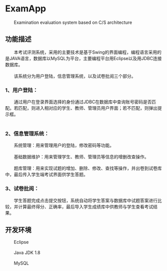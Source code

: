 # ExamApp
 &emsp;&emsp;Examination evaluation system based on C/S architecture
## 功能描述
 &emsp;&emsp;本考试评测系统，采用的主要技术是基于Swing的界面编程，编程语言采用的是JAVA语言，数据库以MySQL为平台，主要编程平台用Eclipse以及用JDBC连接数据库。<br/><br/>
 &emsp;&emsp;该系统分为用户登陆，信息管理系统，以及试卷批阅三个部分。
### 1、用户登陆：
 &emsp;&emsp;通过用户在登录界面选择的身份通过JDBC在数据库中查询账号密码是否匹配。若匹配，则进入相对应的学生、教师、管理员用户界面；若不匹配，则弹出提示框。<br/><br/>
### 2、信息管理系统：
 &emsp;&emsp;系统管理：用来管理用户的登陆，修改密码等功能。<br/><br/>
 &emsp;&emsp;基础数据维护：用来管理学生、教师、管理员等信息的增删改查操作。<br/><br/>
 &emsp;&emsp;题库管理：用来实现试题的增加、删除、修改、查找等操作，并出卷到试卷库中，最后传入学生端考试界面供学生答题。
### 3、试卷批阅：
 &emsp;&emsp;学生答题完成点击提交按钮，系统自动将学生答案与数据库中试题答案进行比较，并计算最终得分、正确率，最后导入学生成绩库中供教师与学生查看考试结果。
## 开发环境
 &emsp;&emsp;Eclipse<br/><br/>
 &emsp;&emsp;Java JDK 1.8<br/><br/>
 &emsp;&emsp;MySQL
